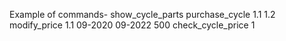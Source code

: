 Example of commands-
show_cycle_parts
purchase_cycle 1.1 1.2
modify_price 1.1 09-2020 09-2022 500
check_cycle_price 1
